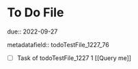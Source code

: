# To Do File

due:: 2022-09-27

metadatafield:: todoTestFile_1227_76

- [ ] Task of todoTestFile_1227 1 [[Query me]]
